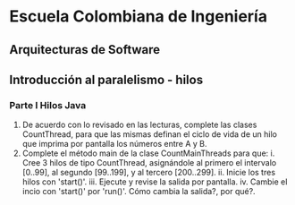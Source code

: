 # Escuela Colombiana de Ingeniería
## Arquitecturas de Software

## Introducción al paralelismo - hilos
### Parte I Hilos Java
1. De acuerdo con lo revisado en las lecturas, complete las clases CountThread, para que las mismas definan el ciclo de vida de un hilo que imprima por pantalla los números entre A y B.
2. Complete el método main de la clase CountMainThreads para que:
   i.   Cree 3 hilos de tipo CountThread, asignándole al primero el intervalo [0..99], al segundo [99..199], y al tercero [200..299].
   ii.  Inicie los tres hilos con 'start()'.
   iii. Ejecute y revise la salida por pantalla.
   iv.  Cambie el incio con 'start()' por 'run()'. Cómo cambia la salida?, por qué?.

